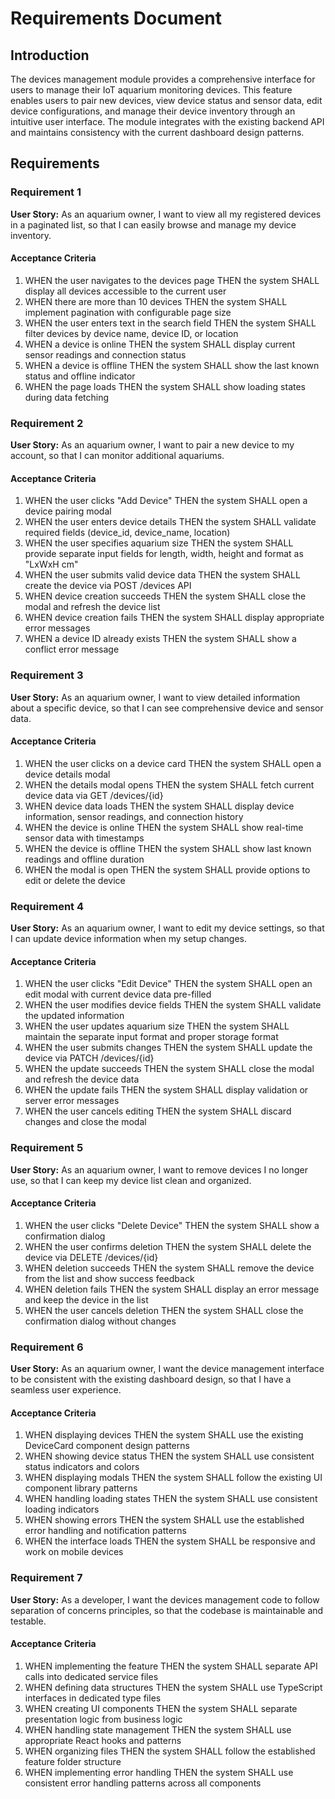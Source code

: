 # Requirements Document

## Introduction

The devices management module provides a comprehensive interface for users to manage their IoT aquarium monitoring devices. This feature enables users to pair new devices, view device status and sensor data, edit device configurations, and manage their device inventory through an intuitive user interface. The module integrates with the existing backend API and maintains consistency with the current dashboard design patterns.

## Requirements

### Requirement 1

**User Story:** As an aquarium owner, I want to view all my registered devices in a paginated list, so that I can easily browse and manage my device inventory.

#### Acceptance Criteria

1. WHEN the user navigates to the devices page THEN the system SHALL display all devices accessible to the current user
2. WHEN there are more than 10 devices THEN the system SHALL implement pagination with configurable page size
3. WHEN the user enters text in the search field THEN the system SHALL filter devices by device name, device ID, or location
4. WHEN a device is online THEN the system SHALL display current sensor readings and connection status
5. WHEN a device is offline THEN the system SHALL show the last known status and offline indicator
6. WHEN the page loads THEN the system SHALL show loading states during data fetching

### Requirement 2

**User Story:** As an aquarium owner, I want to pair a new device to my account, so that I can monitor additional aquariums.

#### Acceptance Criteria

1. WHEN the user clicks "Add Device" THEN the system SHALL open a device pairing modal
2. WHEN the user enters device details THEN the system SHALL validate required fields (device_id, device_name, location)
3. WHEN the user specifies aquarium size THEN the system SHALL provide separate input fields for length, width, height and format as "LxWxH cm"
4. WHEN the user submits valid device data THEN the system SHALL create the device via POST /devices API
5. WHEN device creation succeeds THEN the system SHALL close the modal and refresh the device list
6. WHEN device creation fails THEN the system SHALL display appropriate error messages
7. WHEN a device ID already exists THEN the system SHALL show a conflict error message

### Requirement 3

**User Story:** As an aquarium owner, I want to view detailed information about a specific device, so that I can see comprehensive device and sensor data.

#### Acceptance Criteria

1. WHEN the user clicks on a device card THEN the system SHALL open a device details modal
2. WHEN the details modal opens THEN the system SHALL fetch current device data via GET /devices/{id}
3. WHEN device data loads THEN the system SHALL display device information, sensor readings, and connection history
4. WHEN the device is online THEN the system SHALL show real-time sensor data with timestamps
5. WHEN the device is offline THEN the system SHALL show last known readings and offline duration
6. WHEN the modal is open THEN the system SHALL provide options to edit or delete the device

### Requirement 4

**User Story:** As an aquarium owner, I want to edit my device settings, so that I can update device information when my setup changes.

#### Acceptance Criteria

1. WHEN the user clicks "Edit Device" THEN the system SHALL open an edit modal with current device data pre-filled
2. WHEN the user modifies device fields THEN the system SHALL validate the updated information
3. WHEN the user updates aquarium size THEN the system SHALL maintain the separate input format and proper storage format
4. WHEN the user submits changes THEN the system SHALL update the device via PATCH /devices/{id}
5. WHEN the update succeeds THEN the system SHALL close the modal and refresh the device data
6. WHEN the update fails THEN the system SHALL display validation or server error messages
7. WHEN the user cancels editing THEN the system SHALL discard changes and close the modal

### Requirement 5

**User Story:** As an aquarium owner, I want to remove devices I no longer use, so that I can keep my device list clean and organized.

#### Acceptance Criteria

1. WHEN the user clicks "Delete Device" THEN the system SHALL show a confirmation dialog
2. WHEN the user confirms deletion THEN the system SHALL delete the device via DELETE /devices/{id}
3. WHEN deletion succeeds THEN the system SHALL remove the device from the list and show success feedback
4. WHEN deletion fails THEN the system SHALL display an error message and keep the device in the list
5. WHEN the user cancels deletion THEN the system SHALL close the confirmation dialog without changes

### Requirement 6

**User Story:** As an aquarium owner, I want the device management interface to be consistent with the existing dashboard design, so that I have a seamless user experience.

#### Acceptance Criteria

1. WHEN displaying devices THEN the system SHALL use the existing DeviceCard component design patterns
2. WHEN showing device status THEN the system SHALL use consistent status indicators and colors
3. WHEN displaying modals THEN the system SHALL follow the existing UI component library patterns
4. WHEN handling loading states THEN the system SHALL use consistent loading indicators
5. WHEN showing errors THEN the system SHALL use the established error handling and notification patterns
6. WHEN the interface loads THEN the system SHALL be responsive and work on mobile devices

### Requirement 7

**User Story:** As a developer, I want the devices management code to follow separation of concerns principles, so that the codebase is maintainable and testable.

#### Acceptance Criteria

1. WHEN implementing the feature THEN the system SHALL separate API calls into dedicated service files
2. WHEN defining data structures THEN the system SHALL use TypeScript interfaces in dedicated type files
3. WHEN creating UI components THEN the system SHALL separate presentation logic from business logic
4. WHEN handling state management THEN the system SHALL use appropriate React hooks and patterns
5. WHEN organizing files THEN the system SHALL follow the established feature folder structure
6. WHEN implementing error handling THEN the system SHALL use consistent error handling patterns across all components